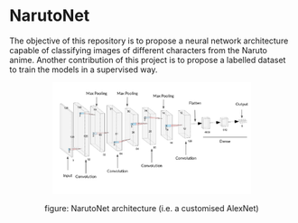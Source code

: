 # NarutoNet

The objective of this repository is to propose a neural network architecture capable of classifying images of different characters from the Naruto anime. Another contribution of this project is to propose a labelled dataset to train the models in a supervised way.


<p align="center">
  <img src="res/nn.jpg" width=70% height=70%/>
</p>

<p align="center">
  figure: NarutoNet architecture (i.e. a customised AlexNet)
</p>
